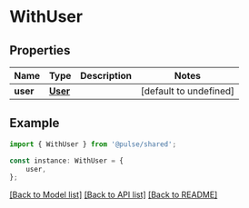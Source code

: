 # WithUser


## Properties

Name | Type | Description | Notes
------------ | ------------- | ------------- | -------------
**user** | [**User**](User.md) |  | [default to undefined]

## Example

```typescript
import { WithUser } from '@pulse/shared';

const instance: WithUser = {
    user,
};
```

[[Back to Model list]](../README.md#documentation-for-models) [[Back to API list]](../README.md#documentation-for-api-endpoints) [[Back to README]](../README.md)
